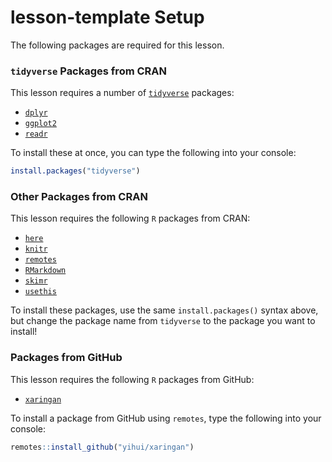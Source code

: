 # lesson-template Setup
The following packages are required for this lesson.

### `tidyverse` Packages from CRAN
This lesson requires a number of [`tidyverse`](https://www.tidyverse.org) packages:

- [`dplyr`](http://dplyr.tidyverse.org)
- [`ggplot2`](https://ggplot2.tidyverse.org)
- [`readr`](https://readr.tidyverse.org)

To install these at once, you can type the following into your console:

```r
install.packages("tidyverse")
```

### Other Packages from CRAN
This lesson requires the following `R` packages from CRAN:

- [`here`](https://github.com/krlmlr/here)
- [`knitr`](https://yihui.name/knitr/)
- [`remotes`](https://cran.r-project.org/package=remotes)
- [`RMarkdown`](https://rmarkdown.rstudio.com)
- [`skimr`](https://github.com/ropenscilabs/skimr)
- [`usethis`](http://usethis.r-lib.org)

To install these packages, use the same `install.packages()` syntax above, but change the package name from `tidyverse` to the package you want to install!

### Packages from GitHub

This lesson requires the following `R` packages from GitHub:
- [`xaringan`](https://github.com/yihui/xaringan)

To install a package from GitHub using `remotes`, type the following into your console:

```r
remotes::install_github("yihui/xaringan")
```
